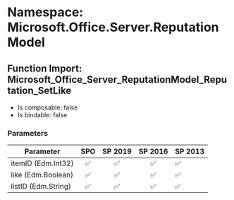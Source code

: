 # Namespace: Microsoft.Office.Server.ReputationModel

## Function Import: Microsoft_Office_Server_ReputationModel_Reputation_SetLike

- Is composable: false
- Is bindable: false

### Parameters

Parameter | SPO | SP 2019 | SP 2016 | SP 2013
----------|:---:|:-------:|:-------:|:-------
itemID (Edm.Int32) | ✅ | ✅ | ✅ | ✅
like (Edm.Boolean) | ✅ | ✅ | ✅ | ✅
listID (Edm.String) | ✅ | ✅ | ✅ | ✅